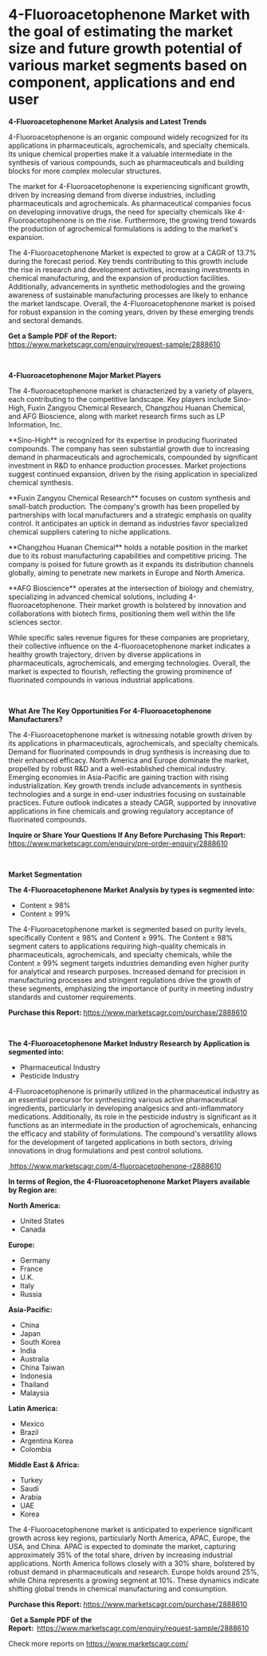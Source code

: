 <p><h1>4-Fluoroacetophenone Market with the goal of estimating the market size and future growth potential of various market segments based on component, applications and end user</h1></p><p><strong>4-Fluoroacetophenone Market Analysis and Latest Trends</strong></p>
<p><p>4-Fluoroacetophenone is an organic compound widely recognized for its applications in pharmaceuticals, agrochemicals, and specialty chemicals. Its unique chemical properties make it a valuable intermediate in the synthesis of various compounds, such as pharmaceuticals and building blocks for more complex molecular structures. </p><p>The market for 4-Fluoroacetophenone is experiencing significant growth, driven by increasing demand from diverse industries, including pharmaceuticals and agrochemicals. As pharmaceutical companies focus on developing innovative drugs, the need for specialty chemicals like 4-Fluoroacetophenone is on the rise. Furthermore, the growing trend towards the production of agrochemical formulations is adding to the market's expansion.</p><p>The 4-Fluoroacetophenone Market is expected to grow at a CAGR of 13.7% during the forecast period. Key trends contributing to this growth include the rise in research and development activities, increasing investments in chemical manufacturing, and the expansion of production facilities. Additionally, advancements in synthetic methodologies and the growing awareness of sustainable manufacturing processes are likely to enhance the market landscape. Overall, the 4-Fluoroacetophenone market is poised for robust expansion in the coming years, driven by these emerging trends and sectoral demands.</p></p>
<p><strong>Get a Sample PDF of the Report:&nbsp;</strong> <a href="https://www.marketscagr.com/enquiry/request-sample/2888610?utm_campaign=2723&utm_medium=2&utm_source=Github&utm_content=ia&utm_term=14032025&utm_id=4-fluoroacetophenone">https://www.marketscagr.com/enquiry/request-sample/2888610</a></p>
<p>&nbsp;</p>
<p><strong>4-Fluoroacetophenone Major Market Players</strong></p>
<p><p>The 4-fluoroacetophenone market is characterized by a variety of players, each contributing to the competitive landscape. Key players include Sino-High, Fuxin Zangyou Chemical Research, Changzhou Huanan Chemical, and AFG Bioscience, along with market research firms such as LP Information, Inc.</p><p>**Sino-High** is recognized for its expertise in producing fluorinated compounds. The company has seen substantial growth due to increasing demand in pharmaceuticals and agrochemicals, compounded by significant investment in R&D to enhance production processes. Market projections suggest continued expansion, driven by the rising application in specialized chemical synthesis.</p><p>**Fuxin Zangyou Chemical Research** focuses on custom synthesis and small-batch production. The company's growth has been propelled by partnerships with local manufacturers and a strategic emphasis on quality control. It anticipates an uptick in demand as industries favor specialized chemical suppliers catering to niche applications.</p><p>**Changzhou Huanan Chemical** holds a notable position in the market due to its robust manufacturing capabilities and competitive pricing. The company is poised for future growth as it expands its distribution channels globally, aiming to penetrate new markets in Europe and North America.</p><p>**AFG Bioscience** operates at the intersection of biology and chemistry, specializing in advanced chemical solutions, including 4-fluoroacetophenone. Their market growth is bolstered by innovation and collaborations with biotech firms, positioning them well within the life sciences sector.</p><p>While specific sales revenue figures for these companies are proprietary, their collective influence on the 4-fluoroacetophenone market indicates a healthy growth trajectory, driven by diverse applications in pharmaceuticals, agrochemicals, and emerging technologies. Overall, the market is expected to flourish, reflecting the growing prominence of fluorinated compounds in various industrial applications.</p></p>
<p>&nbsp;</p>
<p><strong>What Are The Key Opportunities For 4-Fluoroacetophenone Manufacturers?</strong></p>
<p><p>The 4-Fluoroacetophenone market is witnessing notable growth driven by its applications in pharmaceuticals, agrochemicals, and specialty chemicals. Demand for fluorinated compounds in drug synthesis is increasing due to their enhanced efficacy. North America and Europe dominate the market, propelled by robust R&D and a well-established chemical industry. Emerging economies in Asia-Pacific are gaining traction with rising industrialization. Key growth trends include advancements in synthesis technologies and a surge in end-user industries focusing on sustainable practices. Future outlook indicates a steady CAGR, supported by innovative applications in fine chemicals and growing regulatory acceptance of fluorinated compounds.</p></p>
<p><strong>Inquire or Share Your Questions If Any Before Purchasing This Report:</strong> <a href="https://www.marketscagr.com/enquiry/pre-order-enquiry/2888610?utm_campaign=2723&utm_medium=2&utm_source=Github&utm_content=ia&utm_term=14032025&utm_id=4-fluoroacetophenone">https://www.marketscagr.com/enquiry/pre-order-enquiry/2888610</a></p>
<p>&nbsp;</p>
<p><strong>Market Segmentation</strong></p>
<p><strong>The 4-Fluoroacetophenone Market Analysis by types is segmented into:</strong></p>
<p><ul><li>Content ≥ 98%</li><li>Content ≥ 99%</li></ul></p>
<p><p>The 4-Fluoroacetophenone market is segmented based on purity levels, specifically Content ≥ 98% and Content ≥ 99%. The Content ≥ 98% segment caters to applications requiring high-quality chemicals in pharmaceuticals, agrochemicals, and specialty chemicals, while the Content ≥ 99% segment targets industries demanding even higher purity for analytical and research purposes. Increased demand for precision in manufacturing processes and stringent regulations drive the growth of these segments, emphasizing the importance of purity in meeting industry standards and customer requirements.</p></p>
<p><strong>Purchase this Report:&nbsp;</strong><a href="https://www.marketscagr.com/purchase/2888610?utm_campaign=2723&utm_medium=2&utm_source=Github&utm_content=ia&utm_term=14032025&utm_id=4-fluoroacetophenone">https://www.marketscagr.com/purchase/2888610</a></p>
<p>&nbsp;</p>
<p><strong>The 4-Fluoroacetophenone Market Industry Research by Application is segmented into:</strong></p>
<p><ul><li>Pharmaceutical Industry</li><li>Pesticide Industry</li></ul></p>
<p><p>4-Fluoroacetophenone is primarily utilized in the pharmaceutical industry as an essential precursor for synthesizing various active pharmaceutical ingredients, particularly in developing analgesics and anti-inflammatory medications. Additionally, its role in the pesticide industry is significant as it functions as an intermediate in the production of agrochemicals, enhancing the efficacy and stability of formulations. The compound's versatility allows for the development of targeted applications in both sectors, driving innovations in drug formulations and pest control solutions.</p></p>
<p><a href="https://www.marketscagr.com/4-fluoroacetophenone-r2888610?utm_campaign=2723&utm_medium=2&utm_source=Github&utm_content=ia&utm_term=14032025&utm_id=4-fluoroacetophenone">&nbsp;https://www.marketscagr.com/4-fluoroacetophenone-r2888610</a></p>
<p><strong>In terms of Region, the 4-Fluoroacetophenone Market Players available by Region are:</strong></p>
<p>
    <p> <strong> North America: </strong>
        <ul>
            <li>United States</li>
            <li>Canada</li>
        </ul>
        </p> 
    <p> <strong> Europe: </strong>
        <ul>
            <li>Germany</li>
            <li>France</li>
            <li>U.K.</li>
            <li>Italy</li>
            <li>Russia</li>
        </ul>
        </p> 
    <p> <strong> Asia-Pacific: </strong>
        <ul>
            <li>China</li>
            <li>Japan</li>
            <li>South Korea</li>
            <li>India</li>
            <li>Australia</li>
            <li>China Taiwan</li>
            <li>Indonesia</li>
            <li>Thailand</li>
            <li>Malaysia</li>
        </ul>
        </p> 
    <p> <strong> Latin America: </strong>
        <ul>
            <li>Mexico</li>
            <li>Brazil</li>
            <li>Argentina Korea</li>
            <li>Colombia</li>
        </ul>
        </p> 
    <p> <strong> Middle East & Africa: </strong>
        <ul>
            <li>Turkey</li>
            <li>Saudi</li>
            <li>Arabia</li>
            <li>UAE</li>
            <li>Korea</li>
        </ul>
    </p>
    </p>
<p><p>The 4-Fluoroacetophenone market is anticipated to experience significant growth across key regions, particularly North America, APAC, Europe, the USA, and China. APAC is expected to dominate the market, capturing approximately 35% of the total share, driven by increasing industrial applications. North America follows closely with a 30% share, bolstered by robust demand in pharmaceuticals and research. Europe holds around 25%, while China represents a growing segment at 10%. These dynamics indicate shifting global trends in chemical manufacturing and consumption.</p></p>
<p><strong>Purchase this Report: </strong><a href="https://www.marketscagr.com/purchase/2888610?utm_campaign=2723&utm_medium=2&utm_source=Github&utm_content=ia&utm_term=14032025&utm_id=4-fluoroacetophenone">https://www.marketscagr.com/purchase/2888610</a></p>
<p>&nbsp;<strong>Get a Sample PDF of the Report:&nbsp;&nbsp;</strong><a href="https://www.marketscagr.com/enquiry/request-sample/2888610?utm_campaign=2723&utm_medium=2&utm_source=Github&utm_content=ia&utm_term=14032025&utm_id=4-fluoroacetophenone">https://www.marketscagr.com/enquiry/request-sample/2888610</a></p>
<p><strong></strong></p>
<p>Check more reports on <a href="https://www.marketscagr.com/?utm_campaign=2723&utm_medium=2&utm_source=Github&utm_content=ia&utm_term=14032025&utm_id=4-fluoroacetophenone">https://www.marketscagr.com/</a></p>